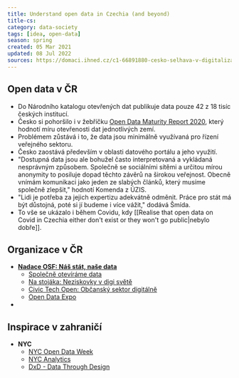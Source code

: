 ```yaml
---
title: Understand open data in Czechia (and beyond)
title-cs:
category: data-society
tags: [idea, open-data]
season: spring
created: 05 Mar 2021
updated: 08 Jul 2022
sources: https://domaci.ihned.cz/c1-66891880-cesko-selhava-v-digitalizaci-a-otevrenem-sdileni-dat-stat-nahrazuje-obcanska-spolecnost
---
```


## Open data v ČR
* Do Národního katalogu otevřených dat publikuje data pouze 42 z 18 tisíc českých institucí.
* Česko si pohoršilo i v žebříčku [Open Data Maturity Report 2020](https://www.europeandataportal.eu/sites/default/files/edp_landscaping_insight_report_n6_2020.pdf), který hodnotí míru otevřenosti dat jednotlivých zemí.
* Problémem zůstává i to, že data jsou minimálně využívaná pro řízení veřejného sektoru.
* Česko zaostává především v oblasti datového portálu a jeho využití.
* "Dostupná data jsou ale bohužel často interpretovaná a vykládaná nesprávným způsobem. Společně se sociálními sítěmi a určitou mírou anonymity to posiluje dopad těchto závěrů na širokou veřejnost. Obecně vnímám komunikaci jako jeden ze slabých článků, který musíme společně zlepšit," hodnotí Komenda z ÚZIS.
* "Lidi je potřeba za jejich expertizu adekvátně odměnit. Práce pro stát má být důstojná, poté si jí budeme i více vážit," dodává Šmída.
* To vše se ukázalo i během Covidu, kdy [[Realise that open data on Covid in Czechia either don't exist or they won't go public\|nebylo dobře]].

## Organizace v ČR
* **[Nadace OSF: Náš stát, naše data](https://osf.cz/programy/ziva-demokracie/nas-stat-nase-data/)**
  * [Společně otevíráme data](https://osf.cz/programy/ziva-demokracie/nas-stat-nase-data/soutez-spolecne-otevirame-data/)
  * [Na stojáka: Neziskovky v digi světě](https://osf.cz/programy/ziva-demokracie/nas-stat-nase-data/na-stojaka-neziskovky-v-digi-svete/)
  * [Civic Tech Open: Občanský sektor digitálně](https://osf.cz/programy/ziva-demokracie/nas-stat-nase-data/civic-tech-open-obcansky-sektor-digitalne/)
  * [Open Data Expo](https://osf.cz/pandemic-open-data-expo/)
* 

## Inspirace v zahraničí
* **NYC**
  * [NYC Open Data Week](https://www.open-data.nyc/)
  * [NYC Analytics](https://www1.nyc.gov/site/analytics/index.page)
  * [DxD - Data Through Design](https://www.dxd2021.com/)
